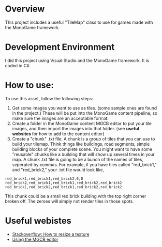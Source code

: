 # Overview

This project includes a useful "TileMap" class to use for games made with the MonoGame framework. 

# Development Environment

I did this project using Visual Studio and the MonoGame framework. It is coded in C#.

# How to use:

To use this asset, follow the following steps:
1. Get some images you want to use as tiles. (some sample ones are found in the project.) These will be put into the MonoGame content pipeline, so make sure the images are an acceptable format. 
2. Create a folder in the MonoGame content MGCB editor to put your tile images, and then import the images into that folder. (see **useful websites** for how to add to the content editor)
3. Create a "chunk" .txt file. A chunk is a group of tiles that you can use to build your tilemap. Think things like buildings, road segments, simple building blocks of your complete scene. You might want to have some "reusable" chunks like a building that will show up several times in your map.
  A chunk .txt file is going to be a bunch of the names of tiles, seperated by commas. For example, if you have tiles called "red_brick1," and "red_brick2," your .txt file would look like,
  ```
  red_brick1,red_brick1,red_brick2,0,0
  red_brick2,red_brick1,red_brick1,red_brick2,red_brick2
  red_brick1,red_brick2,red_brick1,red_brick2,red_brick2
  
  ```
  This chunk could be a small red brick building with the top right corner broken off. The zeroes will simply not render tiles in those spots. 

# Useful webistes
* [Stackoverflow: How to resize a texture](https://stackoverflow.com/questions/4349590/resize-and-load-a-texture2d-in-xna)
* [Using the MGCB editor](https://docs.monogame.net/articles/content/using_mgcb_editor.html)
